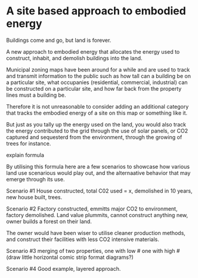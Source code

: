 # A site based approach to embodied energy

Buildings come and go, but land is forever.

A new approach to embodied energy that allocates the energy used to construct, inhabit, and demolish buildings into the land. 

Municipal zoning maps have been around for a while and are used to track and transmit information to the public such as how tall can a building be on a particular site, what occupanies (residential, commercial, industrial) can be constructed on a particular site, and how far back from the property lines must a building be. 

Therefore it is not unreasonable to consider adding an additional category that tracks the embodied energy of a site on this map or something like it. 

But just as you tally up the energy used on the land, you would also track the energy contributed to the grid through the use of solar panels, or CO2 captured and sequesterd from the environment, through the growing of trees for instance. 

explain formula

By utilising this formula here are a few scenarios to showcase how various land use scenarious would play out, and the alternaative behavior that may emerge through its use. 

Scenario #1
House constructed, total C02 used = x, demolished in 10 years, new house built, trees. 

Scenario #2
Factory constructed, emmitts major CO2 to environment, factory demolished. Land value plummits, cannot construct anything new, owner builds a forest on their land. 

The owner would have been wiser to utilise cleaner production methods, and construct their facilities with less CO2 intensive materials. 

Scenario #3
merging of two properties, one with low # one with high #
(draw little horizontal comic strip format diagrams?)

Scenario #4 
Good example, layered approach. 